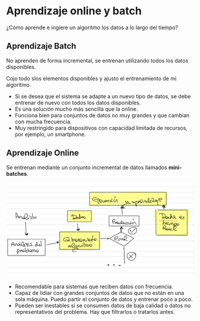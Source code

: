 # Aprendizaje online y batch
¿Cómo aprende e ingiere un algoritmo los datos a lo largo del tiempo?

## Aprendizaje Batch

No aprenden de forma incremental, se entrenan utilizando todos los datos disponibles.

Cojo todo slos elementos disponibles y ajusto el entrenamiento de mi algoritmo.

- Si se desea que el sistema se adapte a un nuevo tipo de datos, se debe entrenar de nuevo con todos los datos disponibles.
- Es una solución mucho más sencilla que la online.
- Funciona bien para conjuntos de datos no muy grandes y que cambian con mucha frecuencia.
- Muy restringido para dispositivos con capacidad limitada de recursos, por ejemplo, un smartphone.

## Aprendizaje Online

Se entrenan mediante un conjunto incremental de datos llamados **mini-batches**.

![alt text](image-11.png)

- Recomendable para sistemas que reciben datos con frecuencia.
- Capaz de lidiar con grandes conjuntos de datos que no están en una sola máquina. Puedo partir el conjunto de datos y entrenar poco a poco.
- Pueden ser inestables si se consumen datos de baja calidad o datos no representativos del problema. Hay que filtrarlos o tratarlos antes.